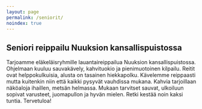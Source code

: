 ```yaml
---
layout: page
permalink: /seniorit/
noindex: true
---
```


## Seniori reippailu Nuuksion kansallispuistossa

Tarjoamme eläkeläisryhmille lauantaireippailua Nuuksion kansallispuistossa. Ohjelmaan kuuluu sauvakävely, kahvituokio ja pienimuotoinen kilpailu. Reitit ovat helppokulkuisia, alusta on tasainen hiekkapolku. Kävelemme reippaasti mutta kuitenkin niin että kaikki pysyvät vauhdissa mukana. Kahvia tarjoillaan näköaloja ihaillen, metsän helmassa.  Mukaan tarvitset sauvat, ulkoiluun sopivat varusteet, juomapullon ja hyvän mielen. Retki kestää noin kaksi tuntia. Tervetuloa!
